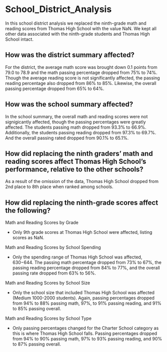 # School_District_Analysis

In this school district analysis we replaced the ninth-grade math and reading scores from Thomas High School with the value NaN.  We kept all other data associated with the ninth-grade students and Thomas High School intact.

## How was the district summary affected?
      
For the district, the average math score was brought down 0.1 points from 79.0 to 78.9 and the math passing percentage dropped from 75% to 74%.  Though the average reading score is not significantly affected, the passing reading percentage also dropped from 86% to 85%.  Likewise, the overall passing percentage dropped from 65% to 64%.

## How was the school summary affected?
      
In the school summary, the overall math and reading scores were not signigicantly affected, though the passing percentages were greatly affected.  The students passing math dropped from 93.3% to 66.9%.  Additionally, the students passing reading dropped from 97.3% to 69.7%.  And the overall passing rated dropped from 90.1% to 65.1%.
      
## How did replacing the ninth graders’ math and reading scores affect Thomas High School’s performance, relative to the other schools?

As a result of the omission of the data, Thomas High School dropped from 2nd place to 8th place when ranked among schools. 
  
## How did replacing the ninth-grade scores affect the following?

Math and Reading Scores by Grade
- Only 9th grade scores at Thomas High School were affected, listing scores as NaN.
     
Math and Reading Scores by School Spending
- Only the spending range of Thomas High School was affected, $630-$644.  The passing math percentage dropped from 73% to 67%, the passing reading percentage dropped from 84% to 77%, and the overall passing rate dropped from 63% to 56%.

Math and Reading Scores by School Size
- Only the school size that included Thomas High School was affected (Medium 1000-2000 students). Again, passing percentages dropped from 94% to 88% passing math, 97%, to 91% passing reading, and 91% to 85% passing overall.

Math and Reading Scores by School Type
- Only passing percentages changed for the Charter School category as this is where Thomas High School falls. Passing percentages dropped from 94% to 90% passing math, 97% to 93% passing reading, and 90% to 87% passing overall.
